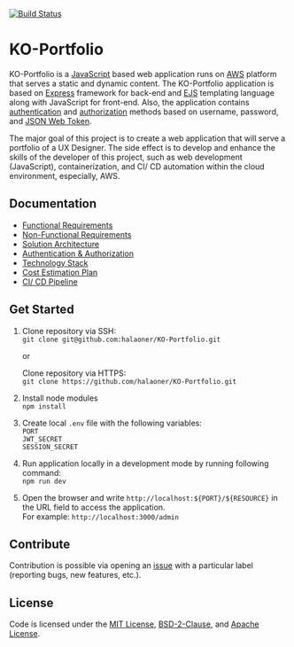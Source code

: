 [![Build Status](https://img.shields.io/endpoint.svg?url=https%3A%2F%2Factions-badge.atrox.dev%2Fhalaoner%2FKO-Portfolio%2Fbadge%3Fref%3Ddev%26token%3D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&style=flat)](https://actions-badge.atrox.dev/halaoner/KO-Portfolio/goto?ref=dev&token=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)


# KO-Portfolio
KO-Portfolio is a [JavaScript](https://www.javascript.com) based web application runs on [AWS](https://aws.amazon.com) platform that serves a static and dynamic content. The KO-Portfolio application is based on [Express](http://expressjs.com) framework for back-end and [EJS](https://ejs.co) templating language along with JavaScript for front-end. Also, the application contains [authentication](https://auth0.com/docs/login/authentication) and [authorization](https://auth0.com/intro-to-iam/what-is-authorization/) methods based on username, password, and [JSON Web Token](https://jwt.io).

The major goal of this project is to create a web application that will serve a portfolio of a UX Designer. The side effect is to develop and enhance the skills of the developer of this project, such as web development (JavaScript), containerization, and CI/ CD automation within the cloud environment, especially, AWS.


## Documentation
- [Functional Requirements](doc/application-requirements/functional-requirements.md)
- [Non-Functional Requirements](doc/application-requirements/non-functional-requirements.md)
- [Solution Architecture](doc/diagrams/solution-architecture/solution-architecture.png)
- [Authentication & Authorization](doc/authentication/authentication.md)
- [Technology Stack](doc/decision-log.md)
- [Cost Estimation Plan](doc/cost-estimation-plan/cost-estimation-plan.md)
- [CI/ CD Pipeline](doc/pipelines/pipelines.md)


## Get Started
1. Clone repository via SSH:\
`git clone git@github.com:halaoner/KO-Portfolio.git`

    or

    Clone repository via HTTPS:\
    `git clone https://github.com/halaoner/KO-Portfolio.git`

1. Install node modules\
`npm install`

1. Create local `.env` file with the following variables:\
`PORT`\
`JWT_SECRET`\
`SESSION_SECRET`

1. Run application locally in a development mode by running following command:\
`npm run dev`

1. Open the browser and write `http://localhost:${PORT}/${RESOURCE}` in the URL field to access the application.\
For example: `http://localhost:3000/admin`


## Contribute
Contribution is possible via opening an [issue](https://github.com/halaoner/KO-Portfolio/issues) with a particular label (reporting bugs, new features, etc.).


## License
Code is licensed under the [MIT License](https://opensource.org/licenses/MIT), [BSD-2-Clause](https://opensource.org/licenses/BSD-2-Clause), and [Apache License](https://www.apache.org/licenses/LICENSE-2.0).
